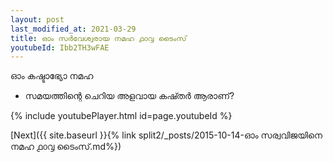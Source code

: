 ```yaml
---
layout: post
last_modified_at: 2021-03-29
title: ഓം സർവേശ്വരായ നമഹ ൧൦൮ ടൈംസ്
youtubeId: Ibb2TH3wFAE
---
```

 
 
 ഓം കഷ്ടാഭ്യോ നമഹ 
 
 -  സമയത്തിന്റെ ചെറിയ അളവായ കഷ്തർ ആരാണ്? 
 
  
 
  
 
 
 
 
 
 


{% include youtubePlayer.html id=page.youtubeId %}
 
[Next]({{ site.baseurl }}{% link  split2/_posts/2015-10-14-ഓം സര്വവിജയിനെ നമഹ ൧൦൮ ടൈംസ്.md%})
 
